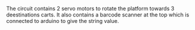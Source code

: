 The circuit contains 2 servo motors to rotate the platform towards 3 deestinations carts. It also contains a barcode scanner at the top which is connected to arduino to give the string value.
